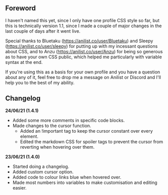 ## **Foreword**

I haven't named this yet, since I only have one profile CSS style so far, but this is technically version 1.1,
since I made a couple of major changes in the last couple of days after it went live.

Special thanks to Bluetaku (https://anilist.co/user/Bluetaku) and Sleepy (https://anilist.co/user/sleepy) for putting up
with my incessant questions about CSS, and to Anzu (https://anilist.co/user/Anzu) for being so generous as to have your own
CSS public, which helped me particularly with variable syntax at the end.

If you're using this as a basis for your own profile and you have a question about any of it, feel free to drop me a message
on Anilist or Discord and I'll help you to the best of my ability.

## **Changelog**

**24/06/21 (1.4.1)**
- Added some more comments in specific code blocks.
- Made changes to the cursor function.
    - Added an !important tag to keep the cursor constant over every element.
    - Edited the markdown CSS for spoiler tags to prevent the cursor from reverting when hovering over them.

**23/06/21 (1.4.0)**
- Started doing a changelog.
- Added custom cursor option.
- Added code to colour links blue when hovered over.
- Made most numbers into variables to make customisation and editing easier.
